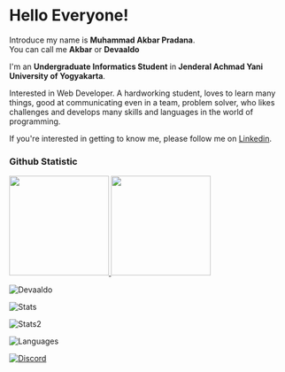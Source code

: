 # Hello Everyone! 

Introduce my name is **Muhammad Akbar Pradana**.<br>
You can call me **Akbar** or **Devaaldo**

I'm an **Undergraduate Informatics Student** in **Jenderal Achmad Yani University of Yogyakarta**.<br>

Interested in Web Developer. A hardworking student, loves to learn many things, good at communicating even in a team, problem solver, who likes challenges and develops many skills and languages ​​in the world of programming.<br>

If you're interested in getting to know me, please follow me on [Linkedin](https://www.linkedin.com/in/akbarprdna/).

### Github Statistic
<p align="left">
<a href="https://github.com/devaaldo">
  <img height="180em" src="https://github-readme-stats-eight-theta.vercel.app/api?username=devaaldo&show_icons=true&theme=algolia&include_all_commits=true&count_private=true"/>
  <img height="180em" src="https://github-readme-stats-eight-theta.vercel.app/api/top-langs/?username=devaaldo&layout=compact&layout=compact&theme=algolia"/>
</a>
</p>

<p> <img src="https://komarev.com/ghpvc/?username=Devaaldo&label=Profile%20views&color=0e75b6&style=flat" alt="Devaaldo" /> </p>
<p> <img alt="Stats" src="https://github-readme-stats.vercel.app/api?username=Devaaldo&count_private=true&show_icons=true&show_icons=true&theme=dracula" /> </p>
<p> <img alt="Stats2" src="https://github-readme-streak-stats.herokuapp.com/?user=Devaaldo&theme=dracula" /> </p>
<p> <img alt="Languages" src="https://github-readme-stats.vercel.app/api/top-langs/?username=Devaaldo&layout=compact&langs_count=10&show_icons=true&theme=dracula" /> </p>
<a href="https://discordapp.com/users/619892255355830292"><img src="https://lanyard.cnrad.dev/api/619892255355830292?borderRadius=20px&bg=00000000" alt="Discord" /></a>
